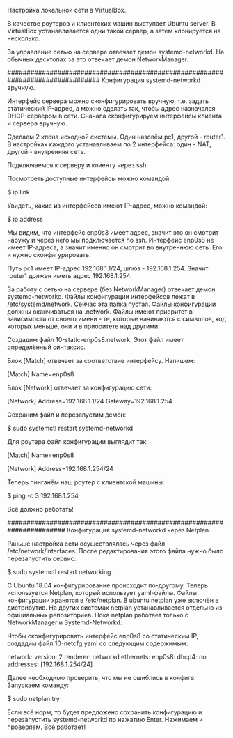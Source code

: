 Настройка локальной сети в VirtualBox.

В качестве роутеров и клиентских машин выступает Ubuntu server. В VirtualBox устанавливается одни такой сервер, а затем клонируется на несколько.

За управление сетью на сервере отвечает демон systemd-networkd. На обычных десктопах за это отвечает демон NetworkManager.

################################################################################
Конфигурация systemd-networkd вручную.

Интерфейс сервера можно сконфигурировать вручную, т.е. задать статический IP-адрес, а можно сделать так, чтобы адрес назначался DHCP-сервером в сети. Сначала сконфигурируем интерфейсы клиента и сервера вручную.

Сделаем 2 клона исходной системы. Один назовём pc1, другой - router1. В настройках каждого устанавливаем по 2 интерфейса: один - NAT, другой - внутренняя сеть.

Подключаемся к серверу и клиенту через ssh.

Посмотреть доступные интерфейсы можно командой:

\$ ip link

Увидеть, какие из интерфейсов имеют IP-адрес, можно командой:

\$ ip address

Мы видим, что интерфейс enp0s3 имеет адрес, значит это он смотрит наружу и через него мы подключается по ssh. Интерфейс enp0s8 не имеет IP-адреса, а значит именно он смотрит во внутреннюю сеть. Его и нужно сконфигурировать.

Путь pc1 имеет IP-адрес 192.168.1.1/24, шлюз - 192.168.1.254. Значит router1 должен иметь адрес 192.168.1.254.

За работу с сетью на сервере (без NetworkManager) отвечает демон systemd-networkd. Файлы конфигурации интерфейсов лежат в /etc/systemd/network. Сейчас эта папка пустая. Файлы конфигурации должны оканчиваться на .network. Файлы имеют приоритет в зависимости от своего имени - те, которые начинаются с символов, код которых меньше, они и в приоритете над другими.

Создадим файл 10-static-enp0s8.network. Этот файл имеет определённый синтаксис.

Блок [Match] отвечает за соответствие интерфейсу. Напишем:

[Match]
Name=enp0s8

Блок [Network] отвечает за конфигурацию сети:

[Network]
Address=192.168.1.1/24
Gateway=192.168.1.254

Сохраним файл и перезапустим демон:

\$ sudo systemctl restart systemd-networkd

Для роутера файл конфигурации выглядит так:

[Match]
Name=enp0s8

[Network]
Address=192.168.1.254/24

Теперь пинганём наш роутер с клиентской машины:

\$ ping -c 3 192.168.1.254

Всё должно работать!

#######################################################################
Конфигурация systemd-networkd через Netplan.

Раньше настройка сети осуществлялась через файл /etc/network/interfaces. После редактирования этого файла нужно было перезапустить сервис:

$ sudo systemctl restart networking

С Ubuntu 18.04 конфигурирование происходит по-другому. Теперь используется Netplan, который использует yaml-файлы. Файлы конфигурации хранятся в /etc/netplan. В ubuntu netplan уже включён в дистрибутив. На других системах netplan устанавливается отдельно из официальных репозиториев. Пока netplan работает только с NetworkManager и Systemd-Networkd.

Чтобы сконфигурировать интерфейс enp0s8 со статическим IP, создадим файл 10-netcfg.yaml со следующим содержимым:

network:
  version: 2
  renderer: networkd
  ethernets:
    enp0s8:
      dhcp4: no
      addresses: [192.168.1.254/24]

Далее необходимо проверить, что мы не ошиблись в конфиге. Запускаем команду:

$ sudo netplan try

Если всё норм, то будет предложено сохранить конфигурацию и перезапустить systemd-networkd по нажатию Enter. Нажимаем и проверяем. Всё работает!
